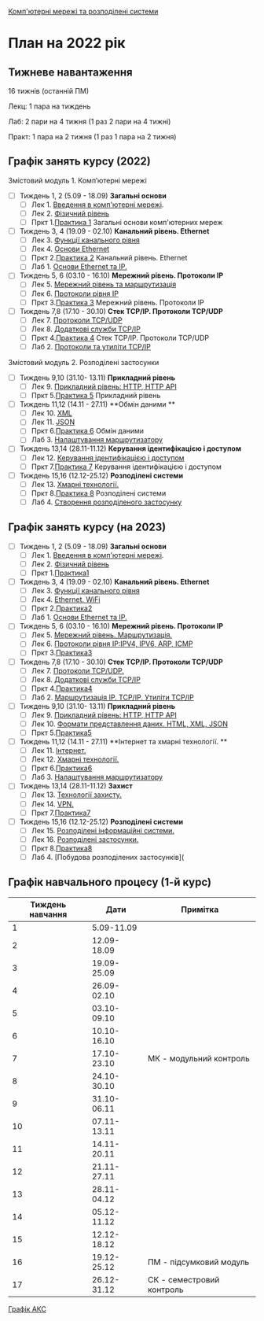 [Комп'ютерні мережі та розподілені системи](https://github.com/pupenasan/cmputernetwork)

# План на 2022 рік

## Тижневе навантаження

16 тижнів (останній ПМ)

Лекц: 1 пара на тиждень

Лаб:  2 пари на 4 тижня (1 раз 2 пари на 4 тижні)

Практ: 1 пара на 2 тижня (1 раз 1 пара на 2 тижня)

## Графік занять курсу (2022)

Змістовий модуль 1. Комп’ютерні мережі

- [ ] Тиждень 1, 2 (5.09 - 18.09) **Загальні основи**
  - [ ] Лек 1. [Введення в комп'ютерні мережі](lec/1.md).
  - [ ] Лек 2. [Фізичний рівень](lec/2.md) 
  - [ ] Пркт 1.[Практика 1](prac/1.md) Загальні основи комп'ютерних мереж
- [ ] Тиждень 3, 4  (19.09 - 02.10) **Канальний рівень. Ethernet**
  - [ ] Лек 3. [Функції канального рівня](lec/3.md)
  - [ ] Лек 4. [Основи Ethernet](lec/4.md)
  - [ ] Пркт 2.[Практика 2](prac/2.md) Канальний рівень. Ethernet
  - [ ] Лаб 1. [Основи Ethernet та IP.](lab/1.md)
- [ ] Тиждень 5, 6  (03.10 - 16.10) **Мережний рівень. Протоколи IP** 
  - [ ] Лек 5. [Мережний рівень та маршрутизація](lec/5.md)
  - [ ] Лек 6. [Протоколи рівня IP](lec/6.md)
  - [ ] Пркт 3.[Практика 3](prac/3.md) Мережний рівень. Протоколи IP
- [ ] Тиждень 7,8 (17.10 - 30.10) **Стек TCP/IP. Протоколи TCP/UDP**
  - [ ] Лек 7. [Протоколи TCP/UDP](lec/7.md) 
  - [ ] Лек 8. [Додаткові служби TCP/IP](lec/8.md)
  - [ ] Пркт 4.[Практика 4](prac/4.md) Стек TCP/IP. Протоколи TCP/UDP
  - [ ] Лаб 2. [Протоколи та утиліти TCP/IP](lab/2.md) 

Змістовий модуль 2. Розподілені застосунки

- [ ] Тиждень 9,10 (31.10- 13.11) **Прикладний рівень**
  - [ ] Лек 9. [Прикладний рівень: HTTP, HTTP API](lec/9.md)  
  - [ ] Пркт 5.[Практика 5](prac/5.md) Прикладний рівень
- [ ] Тиждень 11,12 (14.11 - 27.11) **Обмін даними **
  - [ ] Лек 10. [XML](lec/10.md)
  - [ ] Лек 11. [JSON](lec/11.md) 
  - [ ] Пркт 6.[Практика 6](prac/6.md) Обмін даними
  - [ ] Лаб 3. [Налаштування маршрутизатору](lab/3.md)
- [ ] Тиждень 13,14 (28.11-11.12) **Керування ідентифікацією і доступом**
  - [ ] Лек 12. [Керування ідентифікацією і доступом](lec/12.md) 
  - [ ] Пркт 7.[Практика 7](prac/7.md) Керування ідентифікацією і доступом
- [ ] Тиждень 15,16 (12.12-25.12) **Розподілені системи**
  - [ ] Лек 13. [Хмарні технології.](lec/13.md)
  - [ ] Пркт 8.[Практика 8](prac/8.md) Розподілені системи
  - [ ] Лаб 4. [Створення розподіленого застосунку](lab/4.md)

## Графік занять курсу (на 2023)

- [ ] Тиждень 1, 2 (5.09 - 18.09) **Загальні основи**
  - [ ] Лек 1. [Введення в комп'ютерні мережі](lec/1.md).
  - [ ] Лек 2. [Фізичний рівень](lec/2.md) 
  - [ ] Пркт 1.[Практика1](prac/1.md)
- [ ] Тиждень 3, 4  (19.09 - 02.10) **Канальний рівень. Ethernet**
  - [ ] Лек 3. [Функції канального рівня](lec/3.md)
  - [ ] Лек 4. [Ethernet. WiFi](lec/4.md)
  - [ ] Пркт 2.[Практика2](prac/2.md)
  - [ ] Лаб 1. [Основи Ethernet та IP.](lab/1.md)
- [ ] Тиждень 5, 6  (03.10 - 16.10) **Мережний рівень. Протоколи IP** 
  - [ ] Лек 5. [Мережний рівень. Маршрутизація.](lec/5.md)
  - [ ] Лек 6. [Протоколи рівня IP:IPV4, IPV6, ARP, ICMP](lec/6.md)
  - [ ] Пркт 3.[Практика3](prac/3.md)
- [ ] Тиждень 7,8 (17.10 - 30.10) **Стек TCP/IP. Протоколи TCP/UDP**
  - [ ] Лек 7. [Протоколи TCP/UDP.](lec/7.md) 
  - [ ] Лек 8. [Додаткові служби TCP/IP](lec/8.md)
  - [ ] Пркт 4.[Практика4](prac/4.md)
  - [ ] Лаб 2. [Маршрутизація IP. TCP/IP. Утиліти TCP/IP](lab/2.md) 
- [ ] Тиждень 9,10 (31.10- 13.11) **Прикладний рівень**
  - [ ] Лек 9. [Прикладний рівень: HTTP, HTTP API](lec/9.md) 
  - [ ] Лек 10. [Формати представлення даних. HTML, XML, JSON](lec/10.md)
  - [ ] Пркт 5.[Практика5](prac/5.md)
- [ ] Тиждень 11,12 (14.11 - 27.11) **Інтернет та хмарні технології. **
  - [ ] Лек 11. [Інтернет.](lec/11.md)
  - [ ] Лек 12. [Хмарні технології.](lec/12.md)
  - [ ] Пркт 6.[Практика6](prac/6.md)
  - [ ] Лаб 3. [Налаштування маршрутизатору](lab/3.md)
- [ ] Тиждень 13,14 (28.11-11.12) **Захист**
  - [ ] Лек 13. [Технології захисту.](lec/13.md)
  - [ ] Лек 14. [VPN.](lec/14.md)
  - [ ] Пркт 7.[Практика7](prac/7.md)
- [ ] Тиждень 15,16 (12.12-25.12) **Розподілені системи**
  - [ ] Лек 15. [Розподілені інформаційні системи.](lec/15.md)
  - [ ] Лек 16. [Розподілені застосунки.](lec/16.md)
  - [ ] Пркт 8.[Практика8](prac/8.md)
  - [ ] Лаб 4. [Побудова розподілених застосунків](

## Графік навчального процесу (1-й курс)

| Тиждень навчання | Дати        | Примітка                  |
| ---------------- | ----------- | ------------------------- |
| 1                | 5.09-11.09  |                           |
| 2                | 12.09-18.09 |                           |
| 3                | 19.09-25.09 |                           |
| 4                | 26.09-02.10 |                           |
| 5                | 03.10-09.10 |                           |
| 6                | 10.10-16.10 |                           |
| 7                | 17.10-23.10 | МК - модульний контроль   |
| 8                | 24.10-30.10 |                           |
| 9                | 31.10-06.11 |                           |
| 10               | 07.11-13.11 |                           |
| 11               | 14.11-20.11 |                           |
| 12               | 21.11-27.11 |                           |
| 13               | 28.11-04.12 |                           |
| 14               | 05.12-11.12 |                           |
| 15               | 12.12-18.12 |                           |
| 16               | 19.12-25.12 | ПМ - підсумковий модуль   |
| 17               | 26.12-31.12 | СК - семестровий контроль |



[Графік АКС](https://drive.google.com/file/d/1IzYxrJ4R5OqNKv5__JS-NT-Bt415y4iM/view)